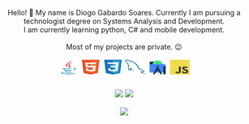 <div style="display: inline_block" align="center"> 
Hello! 👋
My name is Diogo Gabardo Soares. Currently I am pursuing a technologist degree on Systems Analysis and Development.<br>
    I am currently learning python, C# and mobile development. <br> <br>
    Most of my projects are private. 😉
    <br>
    <br>
    
</div>

<div style="display: inline_block" align="center"> 
    <img align="center" alt="dio-java" height="30" width="40" src="https://raw.githubusercontent.com/devicons/devicon/master/icons/java/java-original.svg">

  <img align="center" alt="dio-HTML" height="30" width="40" src="https://raw.githubusercontent.com/devicons/devicon/master/icons/html5/html5-original.svg">
  <img align="center" alt="dio-CSS" height="30" width="40" src="https://raw.githubusercontent.com/devicons/devicon/master/icons/css3/css3-original.svg">
  <img align="center" alt="dio-mysql" height="30" width="40" src="https://raw.githubusercontent.com/devicons/devicon/1119b9f84c0290e0f0b38982099a2bd027a48bf1/icons/mysql/mysql-original.svg">
  <img align="center" alt="dio-androidstudio" height="30" width="40" src="https://raw.githubusercontent.com/devicons/devicon/master/icons/androidstudio/androidstudio-original.svg">
  <img align="center" alt="dio-javascript" height="30" width="40" src="https://raw.githubusercontent.com/devicons/devicon/1119b9f84c0290e0f0b38982099a2bd027a48bf1/icons/javascript/javascript-original.svg">
</div>


  
 ##
<div style="display: inline_block" align="center"> 
  <a href = "mailto:diogabardosoares@gmail.com"><img src="https://img.shields.io/badge/-Gmail-%23333?style=for-the-badge&logo=gmail&logoColor=white" target="_blank"></a>
  <a href="https://www.linkedin.com/in/diogo-gabardo-335214243" target="_blank"><img src="https://img.shields.io/badge/-LinkedIn-%230077B5?style=for-the-badge&logo=linkedin&logoColor=white" target="_blank"></a> 
</div>
<br>
<div style="display: inline_block" align="center">
  <img height="180em" src="https://github-readme-stats.vercel.app/api/top-langs/?username=diogo262&layout=compact&langs_count=6&theme=highcontrast"/>
</div>
